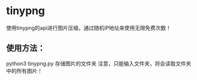 # tinypng
使用tinypng的api进行图片压缩，通过随机IP地址来使用无限免费次数！
## 使用方法：
python3 tinypng.py 存储图片的文件夹
注意，只能输入文件夹，将会读取文件夹中的所有图片！
